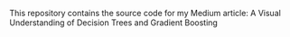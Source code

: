 This repository contains the source code for my Medium article: A Visual Understanding of Decision Trees and Gradient Boosting
